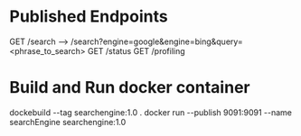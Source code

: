 # Published Endpoints
GET    /search                   --> /search?engine=google&engine=bing&query=<phrase_to_search>
GET    /status
GET    /profiling


# Build and Run docker container
dockebuild --tag searchengine:1.0 .
docker run --publish 9091:9091 --name searchEngine searchengine:1.0

